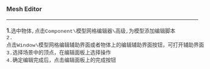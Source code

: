 ﻿<div><span style="box-sizing: border-box; font-weight: 600; color: rgb(51, 51, 51); font-family: -apple-system, BlinkMacSystemFont, 'Segoe UI', Roboto, Helvetica, Arial, sans-serif, 'Apple Color Emoji', 'Segoe UI Emoji', 'Segoe UI Symbol'; font-size: 16px; line-height: 24px;"><b>Mesh Editor</b></span></div><div><span style="box-sizing: border-box; font-weight: 600; color: rgb(51, 51, 51); font-family: -apple-system, BlinkMacSystemFont, 'Segoe UI', Roboto, Helvetica, Arial, sans-serif, 'Apple Color Emoji', 'Segoe UI Emoji', 'Segoe UI Symbol'; font-size: 16px; line-height: 24px;"><hr />1.</span><span style="font-family: Consolas, 'Liberation Mono', Menlo, Courier, monospace; font-size: 13.6px; line-height: inherit; white-space: pre; color: rgb(51, 51, 51); background-color: transparent;">选中物体,点击Component\模型网格编辑器\高级,为模型添加编辑脚本</span></div><div><span style="font-family: Consolas, 'Liberation Mono', Menlo, Courier, monospace; font-size: 13.6px; line-height: inherit; white-space: pre; color: rgb(51, 51, 51); background-color: transparent;">2.</span><span style="font-family: Consolas, 'Liberation Mono', Menlo, Courier, monospace; font-size: 13.6px; line-height: inherit; white-space: pre; color: rgb(51, 51, 51); background-color: transparent;">点击Window\模型网格编辑辅助界面或者物体上的编辑辅助界面按钮，可打开辅助界面</span></div><div><span style="font-family: Consolas, 'Liberation Mono', Menlo, Courier, monospace; font-size: 13.6px; line-height: inherit; white-space: pre; color: rgb(51, 51, 51); background-color: transparent;">3.</span><span style="font-family: Consolas, 'Liberation Mono', Menlo, Courier, monospace; font-size: 13.6px; line-height: inherit; white-space: pre; color: rgb(51, 51, 51); background-color: transparent;">选择场景中的顶点，在编辑面板上选择操作</span></div><div><span style="font-family: Consolas, 'Liberation Mono', Menlo, Courier, monospace; font-size: 13.6px; line-height: inherit; white-space: pre; color: rgb(51, 51, 51); background-color: transparent;">4.</span><span style="font-family: Consolas, 'Liberation Mono', Menlo, Courier, monospace; font-size: 13.6px; line-height: inherit; white-space: pre; color: rgb(51, 51, 51); background-color: transparent;">确定编辑完成后，点击编辑面板上的完成按钮</span></div>